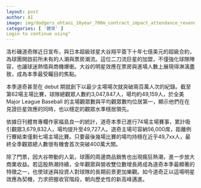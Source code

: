 ```yaml
---
layout: post
author: AI
image: img/dodgers_ohtani_10year_700m_contract_impact_attendance_revenue.jpg
categories: [ '體育' ]
Login to continue using"
---
```

洛杉磯道奇隊近日宣布，與日本超級球星大谷翔平簽下十年七億美元的超級合約，為球團開啟前所未有的人潮與票房潮流。這位二刀流巨星的加盟，不僅強化球隊陣容，也讓球迷熱情與商機爆衝。大谷的明星效應在票房與進場人數上展現得淋漓盡致，成為本季最受矚目的焦點。

本季道奇甚至在 debut 期就創下以最少主場場次就突破兩百萬人次的紀錄。截至第62場主場比賽，球隊總觀眾人數約3,047,847人，場均約49,159人，於全美 Major League Baseball 的主場觀眾數與平均觀眾數均位居第一，顯示他們在在見證巨星效應的同時，也以穩定的觀眾水準穩居領先。

依據日刊體育專欄作家福島良一的統計，道奇本季已進行74場主場賽事，累計吸引觀眾3,679,832人，場均提升至49,727人。道奇主場可容納56,000席，距離例行賽結束僅剩七場主場比賽。只要最後幾場比賽的場均持穩在近乎49,7xx人，最終全季觀眾總人數很有機會首次突破400萬大關。

除了門票，因大谷帶動的人氣，球團的周邊商品銷售也出現瘋狂熱潮，進一步放大商業收益。若這股熱潮持續，全年觀眾與營收雙位數增長將成為道奇本季最顯著的特徵之一，也使球迷與投資人對球隊的長期前景更加樂觀。如今道奇正以這場明星效應為契機，力求把握收官階段，朝向歷史性的新高峰邁進。